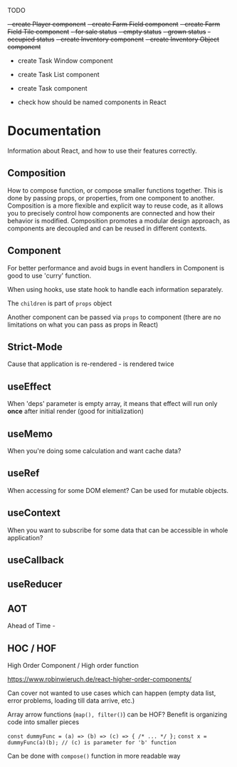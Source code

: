 TODO

~~- create Player component~~
~~- create Farm Field component~~
~~- create Farm Field Tile component~~
  ~~- for sale status~~
  ~~- empty status~~
  ~~- grown status~~
  ~~- occupied status~~
~~- create Inventory component~~
~~- create Inventory Object component~~
- create Task Window component
- create Task List component
- create Task component

- check how should be named components in React


# Documentation

Information about React, and how to use their features correctly.

## Composition
How to compose function, or compose smaller functions together.
This is done by passing props, or properties, from one component to another.
Composition is a more flexible and explicit way to reuse code, as it allows you to precisely control how components are connected and how their behavior is modified.
Composition promotes a modular design approach, as components are decoupled and can be reused in different contexts.

## Component

For better performance and avoid bugs in event handlers in Component is good to use 'curry' function.

When using hooks, use state hook to handle each information separately.

The `children` is part of `props` object

Another component can be passed via `props` to component (there are no limitations on what you can pass as props in React)


## Strict-Mode

Cause that application is re-rendered - is rendered twice


## useEffect

When 'deps' parameter is empty array, it means that effect will run only **once** after initial render (good for initialization)

## useMemo

When you're doing some calculation and want cache data?

## useRef

When accessing for some DOM element?
Can be used for mutable objects.

## useContext

When you want to subscribe for some data that can be accessible in whole application?

## useCallback


## useReducer


## AOT

Ahead of Time - 

## HOC / HOF

High Order Component / High order function 

https://www.robinwieruch.de/react-higher-order-components/

Can cover not wanted to use cases which can happen (empty data list, error problems, loading till data arrive, etc.)

Array arrow functions (`map(), filter()`) can be HOF?
Benefit is organizing code into smaller pieces

`const dummyFunc = (a) => (b) => (c) => { /* ... */ };`
`const x = dummyFunc(a)(b); // (c) is parameter for 'b' function`

Can be done with `compose()` function in more readable way

